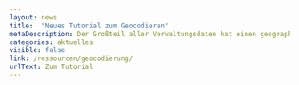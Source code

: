 ```yaml
---
layout: news
title:  "Neues Tutorial zum Geocodieren"
metaDescription: Der Großteil aller Verwaltungsdaten hat einen geographischen Bezug. Das können Adressen sein oder Informationen, die sich auf bestimmte Räume wie Bezirke oder Planungsräume beziehen. Um die Nutzung zu erleichtern, sollten diese Daten um Koordinaten ergänzt werden. Das ist leichter als gedacht. In unserem neuen Video-Tutorial zeigen wir, wie Sie einen Datensatz mithilfe eines Webtools geocodieren können.
categories: aktuelles
visible: false
link: /ressourcen/geocodierung/
urlText: Zum Tutorial
---
```


